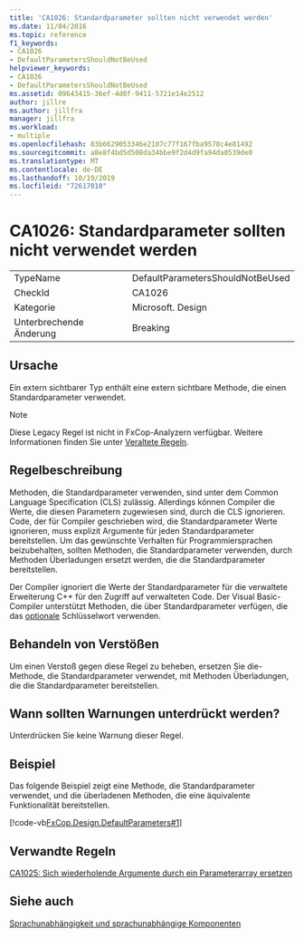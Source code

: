 ```yaml
---
title: 'CA1026: Standardparameter sollten nicht verwendet werden'
ms.date: 11/04/2016
ms.topic: reference
f1_keywords:
- CA1026
- DefaultParametersShouldNotBeUsed
helpviewer_keywords:
- CA1026
- DefaultParametersShouldNotBeUsed
ms.assetid: 09643415-36ef-4d0f-9411-5721e14e2512
author: jillre
ms.author: jillfra
manager: jillfra
ms.workload:
- multiple
ms.openlocfilehash: 83b6629053346e2107c77f167fba9578c4e81492
ms.sourcegitcommit: a8e8f4bd5d508da34bbe9f2d4d9fa94da0539de0
ms.translationtype: MT
ms.contentlocale: de-DE
ms.lasthandoff: 10/19/2019
ms.locfileid: "72617010"
---
```

# <a name="ca1026-default-parameters-should-not-be-used"></a>CA1026: Standardparameter sollten nicht verwendet werden

|||
|-|-|
|TypeName|DefaultParametersShouldNotBeUsed|
|CheckId|CA1026|
|Kategorie|Microsoft. Design|
|Unterbrechende Änderung|Breaking|

## <a name="cause"></a>Ursache
Ein extern sichtbarer Typ enthält eine extern sichtbare Methode, die einen Standardparameter verwendet.

> [!NOTE]
> Diese Legacy Regel ist nicht in FxCop-Analyzern verfügbar. Weitere Informationen finden Sie unter [Veraltete Regeln](fxcop-rule-port-status.md#deprecated-rules).

## <a name="rule-description"></a>Regelbeschreibung
Methoden, die Standardparameter verwenden, sind unter dem Common Language Specification (CLS) zulässig. Allerdings können Compiler die Werte, die diesen Parametern zugewiesen sind, durch die CLS ignorieren. Code, der für Compiler geschrieben wird, die Standardparameter Werte ignorieren, muss explizit Argumente für jeden Standardparameter bereitstellen. Um das gewünschte Verhalten für Programmiersprachen beizubehalten, sollten Methoden, die Standardparameter verwenden, durch Methoden Überladungen ersetzt werden, die die Standardparameter bereitstellen.

Der Compiler ignoriert die Werte der Standardparameter für die verwaltete Erweiterung C++ für den Zugriff auf verwalteten Code. Der Visual Basic-Compiler unterstützt Methoden, die über Standardparameter verfügen, die das [optionale](/dotnet/visual-basic/language-reference/modifiers/optional) Schlüsselwort verwenden.

## <a name="how-to-fix-violations"></a>Behandeln von Verstößen
Um einen Verstoß gegen diese Regel zu beheben, ersetzen Sie die-Methode, die Standardparameter verwendet, mit Methoden Überladungen, die die Standardparameter bereitstellen.

## <a name="when-to-suppress-warnings"></a>Wann sollten Warnungen unterdrückt werden?
Unterdrücken Sie keine Warnung dieser Regel.

## <a name="example"></a>Beispiel
Das folgende Beispiel zeigt eine Methode, die Standardparameter verwendet, und die überladenen Methoden, die eine äquivalente Funktionalität bereitstellen.

[!code-vb[FxCop.Design.DefaultParameters#1](../code-quality/codesnippet/VisualBasic/ca1026-default-parameters-should-not-be-used_1.vb)]

## <a name="related-rules"></a>Verwandte Regeln
[CA1025: Sich wiederholende Argumente durch ein Parameterarray ersetzen](../code-quality/ca1025.md)

## <a name="see-also"></a>Siehe auch
[Sprachunabhängigkeit und sprachunabhängige Komponenten](/dotnet/standard/language-independence-and-language-independent-components)
